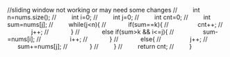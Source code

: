 //sliding window not working or may need some changes
//         int n=nums.size();
//         int i=0;
//         int j=0;
//         int cnt=0;
//         int sum=nums[j];
//         while(j<n){
//             if(sum==k){
//                 cnt++;
//                 j++;
//             }
//             else if(sum>k && i<=j){
//                 sum-=nums[i];
//                 i++;
//             }
//             else{
//                 j++;
//                 sum+=nums[j];
//             }
//         }
//         return cnt;
//         }